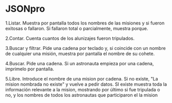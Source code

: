 # JSONpro

1.Listar. Muestra por pantalla todos los nombres de las misiones y si
fueron exitosas o fallaron. Si fallaron total o parcialmente, muestra
porque.

2.Contar. Cuenta cuantos de los alunizajes fueron tripulados.

3.Buscar y filtrar. Pide una cadena por teclado y, si coincide con un nombre de cualquier
una misión, muestra por pantalla el nombre de su cohete.

4.Buscar. Pide una cadena. Si un astronauta empieza por una cadena,
imprimelo por pantalla.

5.Libre. Introduce el nombre de una mision por cadena. Si no existe, "La
mision nombrada no existe" y vuelve a pedir datos. SI existe muestra toda
la información relevante a la mision, mostrando por último si fue tripulada
o no, y los nombres de todos los astronautas que participaron el la 
mision


